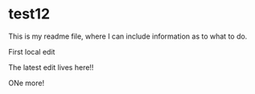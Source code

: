 # test12

This is my readme file, where I can include information as to what to do. 


First local edit

The latest edit lives here!!

ONe more!